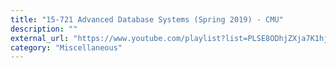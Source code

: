 ```yaml
---
title: "15-721 Advanced Database Systems (Spring 2019) - CMU"
description: ""
external_url: "https://www.youtube.com/playlist?list=PLSE8ODhjZXja7K1hjZ01UTVDnGQdx5v5U"
category: "Miscellaneous"
---
```

